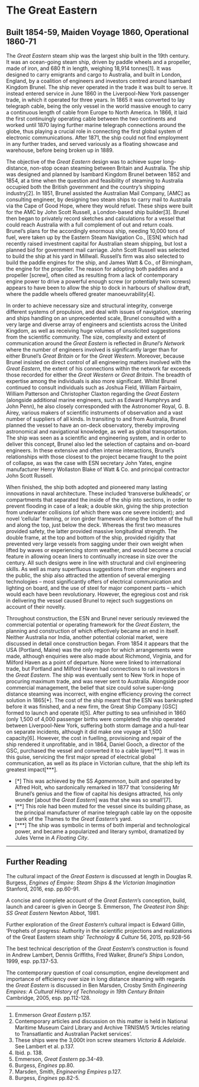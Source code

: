 # The Great Eastern

## Built 1854-59, Maiden Voyage 1860, Operational 1860-71

The *Great Eastern* steam ship was the largest ship built in the 19th century.  It was an ocean-going steam ship, driven by paddle wheels and a propeller, made of iron, and 680 ft in length, weighing 18,914 tonnes[1].   It was designed to carry emigrants and cargo to Australia, and built in London, England, by a coalition of engineers and investors centred around Isambard Kingdom Brunel.  The ship never operated in the trade it was built to serve.  It instead entered service in June 1860 in the Liverpool-New York passenger trade, in which it operated for three years.  In 1865 it was converted to lay telegraph cable, being the only vessel in the world massive enough to carry a continuous length of cable from Europe to North America.  In 1866, it laid the first continuingly operating cable between the two continents and worked until 1870 laying further marine telegraph connections around the globe, thus playing a crucial role in connecting the first global system of electronic communications.  After 1871, the ship could not find employment in any further trades, and served variously as a floating showcase and warehouse, before being broken up in 1889.

The objective of the *Great Eastern* design was to achieve super long-distance, non-stop ocean steaming between Britain and Australia.  The ship was designed and planned by Isambard Kingdom Brunel between 1852 and 1854, at a time when the question and feasibility of steaming to Australia occupied both the British government and the country’s shipping industry[2].   In 1851, Brunel assisted the Australian Mail Company, [AMC] as consulting engineer, by designing two steam ships to carry mail to Australia via the Cape of Good Hope, where they would refuel.  These ships were built for the AMC by John Scott Russell, a London-based ship builder[3].   Brunel then began to privately record sketches and calculations for a vessel that could reach Australia with a full complement of out and return coals.  Brunel’s plans for the accordingly enormous ship, needing 10,000 tons of fuel, were taken up by the Eastern Steam Navigation Co., [ESN] which had recently raised investment capital for Australian steam shipping, but lost a planned bid for government mail carriage.  John Scott Russell was selected to build the ship at his yard in Millwall. Russell’s firm was also selected to build the paddle engines for the ship, and James Watt & Co., of Birmingham, the engine for the propeller.  The reason for adopting both paddles and a propeller [screw], often cited as resulting from a lack of contemporary engine power to drive a powerful enough screw (or potentially twin screws) appears to have been to allow the ship to dock in harbours of shallow draft, where the paddle wheels offered greater manoeuvrability[4]. 

In order to achieve necessary size and structural integrity, converge different systems of propulsion, and deal with issues of navigation, steering and ships handling on an unprecedented scale, Brunel consulted with a very large and diverse array of engineers and scientists across the United Kingdom, as well as receiving huge volumes of unsolicited suggestions from the scientific community.  The size, complexity and extent of communication around the *Great Eastern* is reflected in *Brunel’s Network* where the number of engineers involved is significantly larger than for either Brunel’s *Great Britain* or for the *Great Western*.  Moreover, because Brunel insisted on direct control of all engineering matters involved with the *Great Eastern*, the extent of his connections within the network far exceeds those recorded for either the *Great Western* or *Great Britain*.  The breadth of expertise among the individuals is also more significant.  Whilst Brunel continued to consult individuals such as Joshua Field, William Fairbairn, William Patterson and Christopher Claxton regarding the *Great Eastern* (alongside additional marine engineers, such as Edward Humphrys and John Penn), he also closely corresponded with the Astronomer Royal, G. B. Airey, various makers of scientific instruments of observation and a vast number of suppliers of all kinds.  In transiting to and from Australia, Brunel planned the vessel to have an on-deck observatory, thereby improving astronomical and navigational knowledge, as well as global transportation.  The ship was seen as a scientific and engineering system, and in order to deliver this concept, Brunel also led the selection of captains and on-board engineers.  In these extensive and often intense interactions, Brunel’s relationships with those closest to the project became fraught to the point of collapse, as was the case with ESN secretary John Yates, engine manufacturer Henry Wollaston Blake of Watt & Co. and principal contractor John Scott Russell.

When finished, the ship both adopted and pioneered many lasting innovations in naval architecture.  These included ‘transverse bulkheads’, or compartments that separated the inside of the ship into sections, in order to prevent flooding in case of a leak; a double skin, giving the ship protection from underwater collisions (of which there was one severe incident); and novel ‘cellular’ framing, or iron girder framework along the bottom of the hull and along the top, just below the deck.  Whereas the first two measures provided safety, the latter provided massive longitudinal strength. The double frame, at the top and bottom of the ship, provided rigidity that prevented very large vessels from sagging under their own weight when lifted by waves or experiencing storm weather, and would become a crucial feature in allowing ocean liners to continually increase in size over the century.  All such designs were in line with structural and civil engineering skills.  As well as many superfluous suggestions from other engineers and the public, the ship also attracted the attention of several emerging technologies – most significantly offers of electrical communication and lighting on board, and the use of steel for major component parts – which would each have been revolutionary.  However, the egregious cost and risk in delivering the vessel caused Brunel to reject such suggestions on account of their novelty.

Throughout construction, the ESN and Brunel never seriously reviewed the commercial potential or operating framework for the *Great Eastern*, the planning and construction of which effectively became an end in itself.  Neither Australia nor India, another potential colonial market, were discussed in detail once construction began.  From 1854 it appears that the USA (Portland, Maine) was the only region for which arrangements were made, although enquiries were also made about Richmond, Virginia, and for Milford Haven as a point of departure.  None were linked to international trade, but Portland and Milford Haven had connections to rail investors in the *Great Eastern*.  The ship was eventually sent to New York in hope of procuring maximum trade, and was never sent to Australia.  Alongside poor commercial management, the belief that size could solve super-long distance steaming was incorrect, with engine efficiency proving the correct solution in 1865[\*]. The cost of the ship meant that the ESN was bankrupted before it was finished, and a new firm, the Great Ship Company [GSC] formed to launch and operate it[5].   After putting to sea unfinished in 1860 (only 1,500 of 4,000 passenger births were completed) the ship operated between Liverpool-New York, suffering both storm damage and a hull-tear on separate incidents, although it did make one voyage at 1,500 capacity[6].   However, the cost in fuelling, provisioning and repair of the ship rendered it unprofitable, and in 1864, Daniel Gooch, a director of the GSC, purchased the vessel and converted it to a cable layer[\*\*].  It was in this guise, servicing the first major spread of electrical global communication, as well as its place in Victorian culture, that the ship left its greatest impact[\*\*\*].

* [\*] This was achieved by the SS *Agamemnon*, built and operated by Alfred Holt, who sardonically remarked in 1877 that ‘considering Mr Brunel’s genius and the flow of capital his designs attracted, his only wonder [about the *Great Eastern*] was that she was so small’[7]. 
* [\*\*] This role had been muted for the vessel since its building phase, as the principal manufacturer of marine telegraph cable lay on the opposite bank of the Thames to the *Great Eastern*’s yard.
* [\*\*\*] The ship was symbolic in terms of both imperial and technological power, and became a popularized and literary symbol, dramatized by Jules Verne in *A Floating City*. 
    
-----------------------

## Further Reading

The cultural impact of the *Great Eastern* is discussed at length in Douglas R. Burgess, *Engines of Empire: Steam Ships & the Victorian Imagination* Stanford, 2016, esp. pp.60-91.

A concise and complete account of the *Great Eastern*’s conception, build, launch and career is given in George S. Emmerson, *The Greatest Iron Ship: SS Great Eastern* Newton Abbot, 1981.

Further exploration of the *Great Eastern*’s cultural impact is Edward Gillin, ‘Prophets of progress:  Authority in the scientific projections and realizations of the Great Eastern steam ship’ *Technology & Culture* 56, 2015, pp.928-56

The best technical description of the *Great Eastern*’s construction is found in Andrew Lambert, Dennis Griffiths, Fred Walker, *Brunel’s Ships* London, 1999, esp. pp.137-53.

The contemporary question of coal consumption, engine development and importance of efficiency over size in long distance steaming with regards the *Great Eastern* is discussed in Ben Marsden, Crosby Smith *Engineering Empires: A Cultural History of Technology in 19th Century Britain* Cambridge, 2005, esp. pp.112-128.

-----------------------

1. Emmerson *Great Eastern* p.157.
2. Contemporary articles and discussion on this matter is held in National Maritime Museum Caird Library and Archive TRNISM/5 ‘Articles relating to Transatlantic and Australian Packet services’.
3. These ships were the 3,000t iron screw steamers *Victoria & Adelaide*.  See Lambert et al. p.137.
4. Ibid. p. 138.
5. Emmerson, *Great Eastern* pp.34-49.
6. Burgess, *Engines* pp.80.
7. Marsden, Smith, *Engineering Empires* p.127.
8. Burgess, *Engines* pp.82-5.

